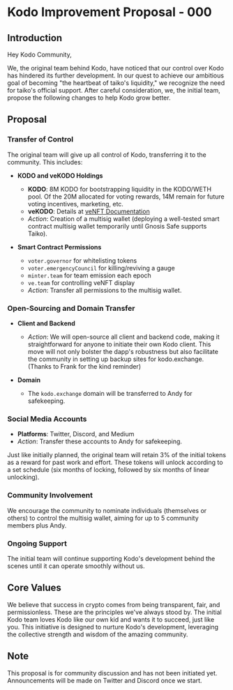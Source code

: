 # Kodo Improvement Proposal - 000

## Introduction

Hey Kodo Community,

We, the original team behind Kodo, have noticed that our control over Kodo has hindered its further development. In our quest to achieve our ambitious goal of becoming "the heartbeat of taiko's liquidity," we recognize the need for taiko's official support. After careful consideration, we, the initial team, propose the following changes to help Kodo grow better.

## Proposal

### Transfer of Control

The original team will give up all control of Kodo, transferring it to the community. This includes:

- **KODO and veKODO Holdings**
  - **KODO**: 8M KODO for bootstrapping liquidity in the KODO/WETH pool. Of the 20M allocated for voting rewards, 14M remain for future voting incentives, marketing, etc.
  - **veKODO**: Details at [veNFT Documentation](https://github.com/kodo-exchange/contracts/blob/main/veNFT.md)
  - *Action*: Creation of a multisig wallet (deploying a well-tested smart contract multisig wallet temporarily until Gnosis Safe supports Taiko).

- **Smart Contract Permissions**
  - `voter.governor` for whitelisting tokens
  - `voter.emergencyCouncil` for killing/reviving a gauge
  - `minter.team` for team emission each epoch
  - `ve.team` for controlling veNFT display
  - *Action*: Transfer all permissions to the multisig wallet.

### Open-Sourcing and Domain Transfer

- **Client and Backend**
  - *Action*: We will open-source all client and backend code, making it straightforward for anyone to initiate their own Kodo client. This move will not only bolster the dapp's robustness but also facilitate the community in setting up backup sites for kodo.exchange. (Thanks to Frank for the kind reminder)

- **Domain**
  - The `kodo.exchange` domain will be transferred to Andy for safekeeping.

### Social Media Accounts

- **Platforms**: Twitter, Discord, and Medium
- *Action*: Transfer these accounts to Andy for safekeeping.

Just like initially planned, the original team will retain 3% of the initial tokens as a reward for past work and effort. These tokens will unlock according to a set schedule (six months of locking, followed by six months of linear unlocking).

### Community Involvement

We encourage the community to nominate individuals (themselves or others) to control the multisig wallet, aiming for up to 5 community members plus Andy.

### Ongoing Support

The initial team will continue supporting Kodo's development behind the scenes until it can operate smoothly without us.

## Core Values

We believe that success in crypto comes from being transparent, fair, and permissionless. These are the principles we've always stood by. The initial Kodo team loves Kodo like our own kid and wants it to succeed, just like you. This initiative is designed to nurture Kodo's development, leveraging the collective strength and wisdom of the amazing community.

## Note

This proposal is for community discussion and has not been initiated yet. Announcements will be made on Twitter and Discord once we start.